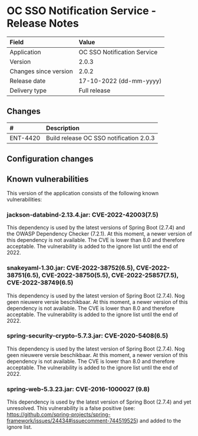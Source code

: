 # OC SSO Notification Service - Release Notes

| Field                     | Value                       |
|:--------------------------|:----------------------------|
| Application               | OC SSO Notification Service |
| Version                   | 2.0.3                       |
| Changes since version     | 2.0.2                       |
| Release date              | 17-10-2022 (dd-mm-yyyy)     |
| Delivery type             | Full release                |

## Changes

| #        | Description                             |
|:---------|:----------------------------------------|
| ENT-4420 | Build release OC SSO notification 2.0.3 |

## Configuration changes

## Known vulnerabilities

This version of the application consists of the following known vulnerabilities:

### jackson-databind-2.13.4.jar: CVE-2022-42003(7.5)

This dependency is used by the latest versions of Spring Boot (2.7.4) and the OWASP Dependency Checker (7.2.1). At this 
moment, a newer version of this dependency is not available. The CVE is lower than 8.0 and therefore acceptable. The 
vulnerability is added to the ignore list until the end of 2022.

### snakeyaml-1.30.jar: CVE-2022-38752(6.5), CVE-2022-38751(6.5), CVE-2022-38750(5.5), CVE-2022-25857(7.5), CVE-2022-38749(6.5)

This dependency is used by the latest version of Spring Boot (2.7.4). Nog geen nieuwere versie beschikbaar. At this
moment, a newer version of this dependency is not available. The CVE is lower than 8.0 and therefore acceptable. The
vulnerability is added to the ignore list until the end of 2022.

### spring-security-crypto-5.7.3.jar: CVE-2020-5408(6.5)

This dependency is used by the latest version of Spring Boot (2.7.4). Nog geen nieuwere versie beschikbaar. At this
moment, a newer version of this dependency is not available. The CVE is lower than 8.0 and therefore acceptable. The
vulnerability is added to the ignore list until the end of 2022.

### spring-web-5.3.23.jar: CVE-2016-1000027 (9.8)

This dependency is used by the latest version of Spring Boot (2.7.4) and yet unresolved. This vulnerability is a false 
positive (see: https://github.com/spring-projects/spring-framework/issues/24434#issuecomment-744519525) and added to 
the ignore list.
